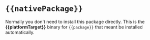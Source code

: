 # `{{nativePackage}}`

Normally you don't need to install this package directly.
This is the **{{platformTarget}}** binary for `{{package}}` that meant be installed automatically.
